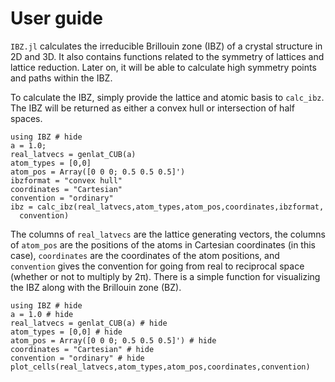 # User guide

`IBZ.jl` calculates the irreducible Brillouin zone (IBZ) of a crystal structure
in 2D and 3D. It also contains functions related to the symmetry of lattices and
lattice reduction. Later on, it will be able to calculate high symmetry points
and paths within the IBZ.

To calculate the IBZ, simply provide the lattice and atomic basis to `calc_ibz`.
The IBZ will be returned as either a convex hull or intersection of half spaces.
```@example
using IBZ # hide
a = 1.0;
real_latvecs = genlat_CUB(a)
atom_types = [0,0]
atom_pos = Array([0 0 0; 0.5 0.5 0.5]')
ibzformat = "convex hull"
coordinates = "Cartesian"
convention = "ordinary"
ibz = calc_ibz(real_latvecs,atom_types,atom_pos,coordinates,ibzformat,
  convention)
```
The columns of `real_latvecs` are the lattice generating vectors, the columns
of `atom_pos` are the positions of the atoms in Cartesian coordinates (in this
case), `coordinates` are the coordinates of the atom positions, and `convention`
gives the convention for going from real to reciprocal space (whether or not to
multiply by 2π). There is a simple function for visualizing the IBZ along with
the Brillouin zone (BZ).
```@example
using IBZ # hide
a = 1.0 # hide
real_latvecs = genlat_CUB(a) # hide
atom_types = [0,0] # hide
atom_pos = Array([0 0 0; 0.5 0.5 0.5]') # hide
coordinates = "Cartesian" # hide
convention = "ordinary" # hide
plot_cells(real_latvecs,atom_types,atom_pos,coordinates,convention)
```
